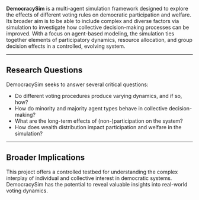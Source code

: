 **DemocracySim** is a multi-agent simulation framework designed to explore the effects of different voting rules on democratic participation and welfare. 
Its broader aim is to be able to include complex and diverse factors via simulation to investigate how collective decision-making processes can be improved. 
With a focus on agent-based modeling, the simulation ties together elements of participatory dynamics, resource allocation, and group decision effects in a controlled, evolving system.

---

## Research Questions

DemocracySim seeks to answer several critical questions:

- Do different voting procedures produce varying dynamics, and if so, how?
- How do minority and majority agent types behave in collective decision-making?
- What are the long-term effects of (non-)participation on the system?
- How does wealth distribution impact participation and welfare in the simulation?

---

## Broader Implications

This project offers a controlled testbed for understanding the complex interplay of individual and collective interest in democratic systems. DemocracySim has the potential to reveal valuable insights into real-world voting dynamics.
